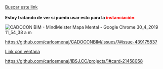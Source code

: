  <a href="http://www.quisqueyabiz.com/wiki/tiki-index.php?page=ADMINISTRACI%C3%93N+DEL+CGS">Buscar este link</a><br />
<br />
<strong>Estoy tratando de ver si puedo usar esto para la<span style="color:#FF0000;"> instanciaci&oacute;n</span></strong>

![CADOCON BIM - MindMeister Mapa Mental - Google Chrome 30_4_2019 11_54_38 a  m](https://user-images.githubusercontent.com/44502116/56975507-f5f30680-6b3e-11e9-85ad-210eb94e0317.png)

https://github.com/carlosmenaj/CADOCONBIM/issues/7#issue-439175837

<a href="https://github.com/carlosmenaj/CADOCONBIM/issues/7" target="_blank">Link con ventana</a>

https://github.com/carlosmenaj/IBSJ.CC/projects/1#card-21458058
